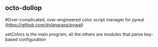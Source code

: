 ## octo-dollop
#Over-complicated, over-engineered color script manager for pywal (https://github.com/dylanaraps/pywal)

setColors is the main program, all the others are modules that parse key-based configuration
